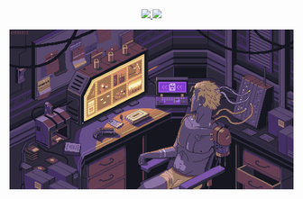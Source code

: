 <div align="center">
  <a href="https://github.com/lindovaldo1">
  <img height="180em" src="https://github-readme-stats.vercel.app/api?username=lindovaldo1&show_icons=true&theme=dracula&include_all_commits=true&count_private=true"/>
  <img height="180em" src="https://github-readme-stats.vercel.app/api/top-langs/?username=lindovaldo1&layout=compact&langs_count=7&theme=dracula"/>
</div>

<div style="display: inline_block"><br>
  <img align="right" alt="pic-gif" height="" width="" src="https://github.com/lindovaldo1/lindovaldo1/blob/main/Dream%20Kirokaze%20on%20Patreon.gif?raw=true">
</div>
